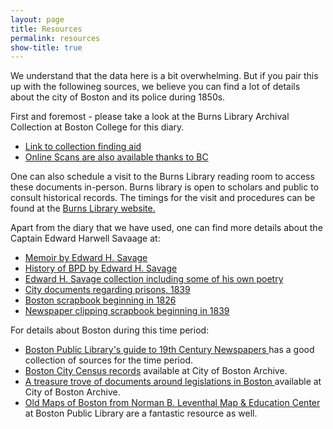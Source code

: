 ```yaml
---
layout: page
title: Resources
permalink: resources
show-title: true
---
```


We understand that the data here is a bit overwhelming. But if you pair this up with the followineg sources, we believe you can find a lot of details about the city of Boston and its police during 1850s. 


First and foremost - please take a look at the Burns Library Archival Collection at Boston College for this diary. 
- [Link to collection finding aid](https://findingaids.bc.edu/repositories/2/archival_objects/47581)
- [Online Scans are also available thanks to BC ](https://findingaids.bc.edu/repositories/2/archival_objects/47581)

One can also schedule a visit to the Burns Library reading room to access these documents in-person. Burns library is open to scholars and public to consult historical records. The timings for the visit and procedures can be found at the [Burns Library website.](https://libguides.bc.edu/burns) 


Apart from the diary that we have used, one can find more details about the Captain Edward Harwell Savaage at: 

- [Memoir by Edward H. Savage](https://bc.primo.exlibrisgroup.com/discovery/fulldisplay?docid=alma99103340600001021&context=L&vid=01BC_INST:bclib&lang=en&search_scope=MyInstitution&adaptor=Local%20Search%20Engine&tab=LibraryCatalog&query=creator,exact,Savage,%20Edward%20H.,AND&facet=creator,exact,Savage,%20Edward%20H.&facet=library,include,1021%E2%80%9331591680001021&mode=advanced&offset=0)
- [History of BPD by Edward H. Savage](https://bc.primo.exlibrisgroup.com/permalink/01BC_INST/1nm9l4s/alma99103343090001021)
- [Edward H. Savage collection including some of his own poetry](https://findingaids.bc.edu/repositories/2/resources/201)
- [City documents regarding prisons, 1839](https://findingaids.bc.edu/repositories/2/archival_objects/85198)
- [Boston scrapbook beginning in 1826](https://findingaids.bc.edu/repositories/2/archival_objects/85448)
- [Newspaper clipping scrapbook beginning in 1839](https://findingaids.bc.edu/repositories/2/archival_objects/85462)


For details about Boston during this time period:
- [Boston Public Library's guide to 19th Century Newspapers ](https://guides.bpl.org/newspapers/massachusetts-newspapers-online) has a good collection of sources for the time period.
- [Boston City Census records](https://archives.boston.gov/repositories/2/resources/26) available at City of Boston Archive.
- [A treasure trove of documents around legislations in Boston ](https://guides.bpl.org/BostonReports/documents) available at City of Boston Archive.
- [Old Maps of Boston from Norman B. Leventhal Map & Education Center](https://www.bpl.org/resources-types/maps/) at Boston Public Library are a fantastic resource as well. 

 
